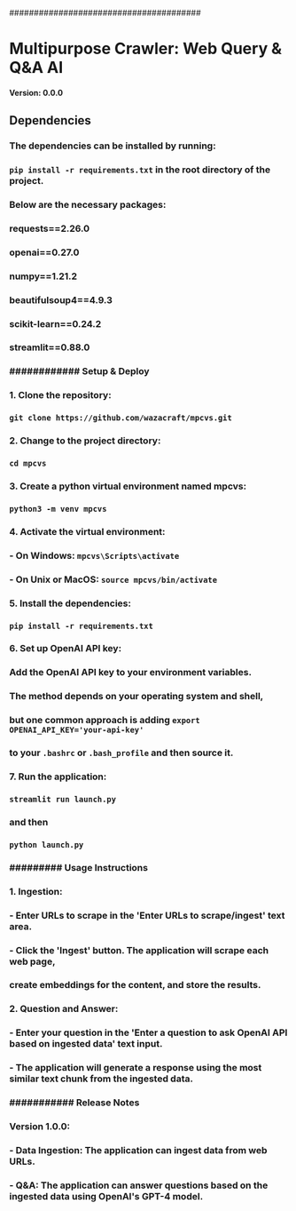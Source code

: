 #######################################
# Multipurpose Crawler: Web Query & Q&A AI     #
#### Version: 0.0.0                 

### #####################################
## Dependencies #############
### #####################################
### 
### The dependencies can be installed by running:
### `pip install -r requirements.txt` in the root directory of the project.
### Below are the necessary packages:
### 
### requests==2.26.0
### openai==0.27.0
### numpy==1.21.2
### beautifulsoup4==4.9.3
### scikit-learn==0.24.2
### streamlit==0.88.0
### 
### #####################################
### ############ Setup & Deploy ###########
### #####################################
### 
### 1. Clone the repository:
###     `git clone https://github.com/wazacraft/mpcvs.git`
### 
### 2. Change to the project directory:
###     `cd mpcvs`
### 
### 3. Create a python virtual environment named mpcvs:
###     `python3 -m venv mpcvs`
### 
### 4. Activate the virtual environment:
###     - On Windows: `mpcvs\Scripts\activate`
###     - On Unix or MacOS: `source mpcvs/bin/activate`
### 
### 5. Install the dependencies:
###     `pip install -r requirements.txt`
### 
### 6. Set up OpenAI API key:
###     Add the OpenAI API key to your environment variables. 
###     The method depends on your operating system and shell, 
###     but one common approach is adding `export OPENAI_API_KEY='your-api-key'` 
###     to your `.bashrc` or `.bash_profile` and then source it.
### 
### 7. Run the application:
###     `streamlit run launch.py`
###     and then 
###     `python launch.py`
### 
### #####################################
### ######### Usage Instructions ##########
### #####################################
### 
### 1. Ingestion:
###     - Enter URLs to scrape in the 'Enter URLs to scrape/ingest' text area.
###     - Click the 'Ingest' button. The application will scrape each web page, 
###       create embeddings for the content, and store the results.
### 
### 2. Question and Answer:
###     - Enter your question in the 'Enter a question to ask OpenAI API based on ingested data' text input.
###     - The application will generate a response using the most similar text chunk from the ingested data.
### 
### #####################################
### ########### Release Notes #############
### #####################################
### 
### Version 1.0.0:
### - Data Ingestion: The application can ingest data from web URLs.
### - Q&A: The application can answer questions based on the ingested data using OpenAI's GPT-4 model.
### 
### #####################################
